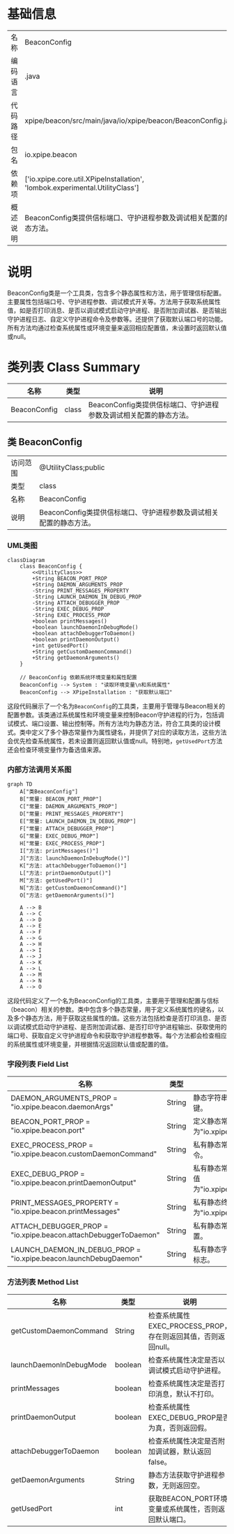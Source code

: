 # 基础信息

|      |      |
|------|------|
| 名称 | BeaconConfig |
| 编码语言 | .java |
| 代码路径 | xpipe/beacon/src/main/java/io/xpipe/beacon/BeaconConfig.java |
| 包名 | io.xpipe.beacon |
| 依赖项 | ['io.xpipe.core.util.XPipeInstallation', 'lombok.experimental.UtilityClass'] |
| 概述说明 | BeaconConfig类提供信标端口、守护进程参数及调试相关配置的静态方法。 |

# 说明

BeaconConfig类是一个工具类，包含多个静态属性和方法，用于管理信标配置。主要属性包括端口号、守护进程参数、调试模式开关等。方法用于获取系统属性值，如是否打印消息、是否以调试模式启动守护进程、是否附加调试器、是否输出守护进程日志、自定义守护进程命令及参数等。还提供了获取默认端口号的功能。所有方法均通过检查系统属性或环境变量来返回相应配置值，未设置时返回默认值或null。

# 类列表 Class Summary

| 名称   | 类型  | 说明 |
|-------|------|-------------|
| BeaconConfig | class | BeaconConfig类提供信标端口、守护进程参数及调试相关配置的静态方法。 |



## 类 BeaconConfig

|      |      |
|------|------|
| 访问范围 | @UtilityClass;public |
| 类型 | class |
| 名称 | BeaconConfig |
| 说明 | BeaconConfig类提供信标端口、守护进程参数及调试相关配置的静态方法。 |


### UML类图

```mermaid
classDiagram
    class BeaconConfig {
        <<UtilityClass>>
        +String BEACON_PORT_PROP
        +String DAEMON_ARGUMENTS_PROP
        -String PRINT_MESSAGES_PROPERTY
        -String LAUNCH_DAEMON_IN_DEBUG_PROP
        -String ATTACH_DEBUGGER_PROP
        -String EXEC_DEBUG_PROP
        -String EXEC_PROCESS_PROP
        +boolean printMessages()
        +boolean launchDaemonInDebugMode()
        +boolean attachDebuggerToDaemon()
        +boolean printDaemonOutput()
        +int getUsedPort()
        +String getCustomDaemonCommand()
        +String getDaemonArguments()
    }

    // BeaconConfig 依赖系统环境变量和属性配置
    BeaconConfig --> System : "读取环境变量\n和系统属性"
    BeaconConfig --> XPipeInstallation : "获取默认端口"
```

这段代码展示了一个名为`BeaconConfig`的工具类，主要用于管理与Beacon相关的配置参数。该类通过系统属性和环境变量来控制Beacon守护进程的行为，包括调试模式、端口设置、输出控制等。所有方法均为静态方法，符合工具类的设计模式。类中定义了多个静态常量作为属性键名，并提供了对应的读取方法，这些方法会优先检查系统属性，若未设置则返回默认值或null。特别地，`getUsedPort`方法还会检查环境变量作为备选值来源。


### 内部方法调用关系图

```mermaid
graph TD
    A["类BeaconConfig"]
    B["常量: BEACON_PORT_PROP"]
    C["常量: DAEMON_ARGUMENTS_PROP"]
    D["常量: PRINT_MESSAGES_PROPERTY"]
    E["常量: LAUNCH_DAEMON_IN_DEBUG_PROP"]
    F["常量: ATTACH_DEBUGGER_PROP"]
    G["常量: EXEC_DEBUG_PROP"]
    H["常量: EXEC_PROCESS_PROP"]
    I["方法: printMessages()"]
    J["方法: launchDaemonInDebugMode()"]
    K["方法: attachDebuggerToDaemon()"]
    L["方法: printDaemonOutput()"]
    M["方法: getUsedPort()"]
    N["方法: getCustomDaemonCommand()"]
    O["方法: getDaemonArguments()"]

    A --> B
    A --> C
    A --> D
    A --> E
    A --> F
    A --> G
    A --> H
    A --> I
    A --> J
    A --> K
    A --> L
    A --> M
    A --> N
    A --> O
```

这段代码定义了一个名为BeaconConfig的工具类，主要用于管理和配置与信标（beacon）相关的参数。类中包含多个静态常量，用于定义系统属性的键名，以及多个静态方法，用于获取这些属性的值。这些方法包括检查是否打印消息、是否以调试模式启动守护进程、是否附加调试器、是否打印守护进程输出、获取使用的端口号、获取自定义守护进程命令和获取守护进程参数等。每个方法都会检查相应的系统属性或环境变量，并根据情况返回默认值或配置的值。

### 字段列表 Field List

| 名称  | 类型  | 说明 |
|-------|-------|------|
| DAEMON_ARGUMENTS_PROP = "io.xpipe.beacon.daemonArgs" | String | 静态字符串常量，用于存储守护进程参数属性键。 |
| BEACON_PORT_PROP = "io.xpipe.beacon.port" | String | 定义静态常量BEACON_PORT_PROP，值为"io.xpipe.beacon.port"。 |
| EXEC_PROCESS_PROP = "io.xpipe.beacon.customDaemonCommand" | String | 私有静态常量字符串，属性名为自定义守护命令。 |
| EXEC_DEBUG_PROP = "io.xpipe.beacon.printDaemonOutput" | String | 私有静态常量字符串EXEC_DEBUG_PROP，值为"io.xpipe.beacon.printDaemonOutput"。 |
| PRINT_MESSAGES_PROPERTY = "io.xpipe.beacon.printMessages" | String | 私有静态终态字符串，属性名为"io.xpipe.beacon.printMessages"。 |
| ATTACH_DEBUGGER_PROP = "io.xpipe.beacon.attachDebuggerToDaemon" | String | 私有静态常量字符串，用于调试器附加属性配置。 |
| LAUNCH_DAEMON_IN_DEBUG_PROP = "io.xpipe.beacon.launchDebugDaemon" | String | 私有静态字符串常量，用于调试守护进程启动标志。 |

### 方法列表 Method List

| 名称  | 类型  | 说明 |
|-------|-------|------|
| getCustomDaemonCommand | String | 检查系统属性EXEC_PROCESS_PROP，存在则返回其值，否则返回null。 |
| launchDaemonInDebugMode | boolean | 检查系统属性决定是否以调试模式启动守护进程。 |
| printMessages | boolean | 检查系统属性决定是否打印消息，默认不打印。 |
| printDaemonOutput | boolean | 检查系统属性EXEC_DEBUG_PROP是否为真，否则返回假。 |
| attachDebuggerToDaemon | boolean | 检查系统属性决定是否附加调试器，默认返回false。 |
| getDaemonArguments | String | 静态方法获取守护进程参数，无则返回空。 |
| getUsedPort | int | 获取BEACON_PORT环境变量或系统属性，否则返回默认端口。 |




